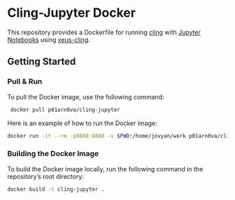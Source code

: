# Cling-Jupyter Docker

This repository provides a Dockerfile for running [cling](https://github.com/root-project/cling) with [Jupyter Notebooks](https://jupyter.org/) using [xeus-cling](https://github.com/jupyter-xeus/xeus-cling).

## Getting Started

### Pull & Run

To pull the Docker image, use the following command:
```bash
 docker pull p01arn0va/cling-jupyter
```

Here is an example of how to run the Docker image:
```bash
docker run -it --rm -p8888:8888 -v $PWD:/home/jovyan/work p01arn0va/cling-jupyter
```

### Building the Docker Image

To build the Docker image locally, run the following command in the repository’s root directory:

```bash
docker build -t cling-jupyter .
```
